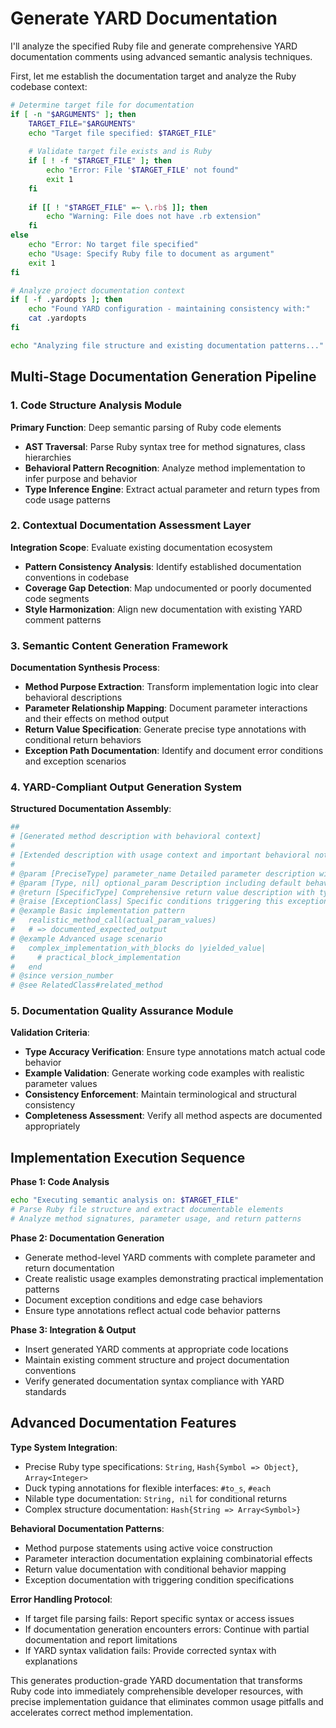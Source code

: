 # Generate YARD Documentation

I'll analyze the specified Ruby file and generate comprehensive YARD documentation comments using advanced semantic analysis techniques.

First, let me establish the documentation target and analyze the Ruby codebase context:

```bash
# Determine target file for documentation
if [ -n "$ARGUMENTS" ]; then
    TARGET_FILE="$ARGUMENTS"
    echo "Target file specified: $TARGET_FILE"
    
    # Validate target file exists and is Ruby
    if [ ! -f "$TARGET_FILE" ]; then
        echo "Error: File '$TARGET_FILE' not found"
        exit 1
    fi
    
    if [[ ! "$TARGET_FILE" =~ \.rb$ ]]; then
        echo "Warning: File does not have .rb extension"
    fi
else
    echo "Error: No target file specified"
    echo "Usage: Specify Ruby file to document as argument"
    exit 1
fi

# Analyze project documentation context
if [ -f .yardopts ]; then
    echo "Found YARD configuration - maintaining consistency with:"
    cat .yardopts
fi

echo "Analyzing file structure and existing documentation patterns..."
```

## Multi-Stage Documentation Generation Pipeline

### 1. Code Structure Analysis Module
**Primary Function**: Deep semantic parsing of Ruby code elements
- **AST Traversal**: Parse Ruby syntax tree for method signatures, class hierarchies
- **Behavioral Pattern Recognition**: Analyze method implementation to infer purpose and behavior
- **Type Inference Engine**: Extract actual parameter and return types from code usage patterns

### 2. Contextual Documentation Assessment Layer  
**Integration Scope**: Evaluate existing documentation ecosystem
- **Pattern Consistency Analysis**: Identify established documentation conventions in codebase
- **Coverage Gap Detection**: Map undocumented or poorly documented code segments
- **Style Harmonization**: Align new documentation with existing YARD comment patterns

### 3. Semantic Content Generation Framework
**Documentation Synthesis Process**:
- **Method Purpose Extraction**: Transform implementation logic into clear behavioral descriptions
- **Parameter Relationship Mapping**: Document parameter interactions and their effects on method output
- **Return Value Specification**: Generate precise type annotations with conditional return behaviors
- **Exception Path Documentation**: Identify and document error conditions and exception scenarios

### 4. YARD-Compliant Output Generation System
**Structured Documentation Assembly**:

```ruby
##
# [Generated method description with behavioral context]
#
# [Extended description with usage context and important behavioral notes]
#
# @param [PreciseType] parameter_name Detailed parameter description with usage context
# @param [Type, nil] optional_param Description including default behavior patterns
# @return [SpecificType] Comprehensive return value description with type structure
# @raise [ExceptionClass] Specific conditions triggering this exception
# @example Basic implementation pattern
#   realistic_method_call(actual_param_values)
#   # => documented_expected_output
# @example Advanced usage scenario  
#   complex_implementation_with_blocks do |yielded_value|
#     # practical_block_implementation
#   end
# @since version_number
# @see RelatedClass#related_method
```

### 5. Documentation Quality Assurance Module
**Validation Criteria**:
- **Type Accuracy Verification**: Ensure type annotations match actual code behavior
- **Example Validation**: Generate working code examples with realistic parameter values
- **Consistency Enforcement**: Maintain terminological and structural consistency
- **Completeness Assessment**: Verify all method aspects are documented appropriately

## Implementation Execution Sequence

**Phase 1: Code Analysis**
```bash
echo "Executing semantic analysis on: $TARGET_FILE"
# Parse Ruby file structure and extract documentable elements
# Analyze method signatures, parameter usage, and return patterns
```

**Phase 2: Documentation Generation**
- Generate method-level YARD comments with complete parameter and return documentation
- Create realistic usage examples demonstrating practical implementation patterns  
- Document exception conditions and edge case behaviors
- Ensure type annotations reflect actual code behavior patterns

**Phase 3: Integration & Output**
- Insert generated YARD comments at appropriate code locations
- Maintain existing comment structure and project documentation conventions
- Verify generated documentation syntax compliance with YARD standards

## Advanced Documentation Features

**Type System Integration**:
- Precise Ruby type specifications: `String`, `Hash{Symbol => Object}`, `Array<Integer>`
- Duck typing annotations for flexible interfaces: `#to_s`, `#each`
- Nilable type documentation: `String, nil` for conditional returns
- Complex structure documentation: `Hash{String => Array<Symbol>}`

**Behavioral Documentation Patterns**:
- Method purpose statements using active voice construction
- Parameter interaction documentation explaining combinatorial effects
- Return value documentation with conditional behavior mapping
- Exception documentation with triggering condition specifications

**Error Handling Protocol**:
- If target file parsing fails: Report specific syntax or access issues
- If documentation generation encounters errors: Continue with partial documentation and report limitations
- If YARD syntax validation fails: Provide corrected syntax with explanations

This generates production-grade YARD documentation that transforms Ruby code into immediately comprehensible developer resources, with precise implementation guidance that eliminates common usage pitfalls and accelerates correct method implementation.
